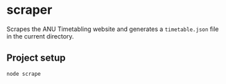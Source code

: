 # scraper
Scrapes the ANU Timetabling website and generates a `timetable.json` file in the current directory.

## Project setup
```
node scrape
```
